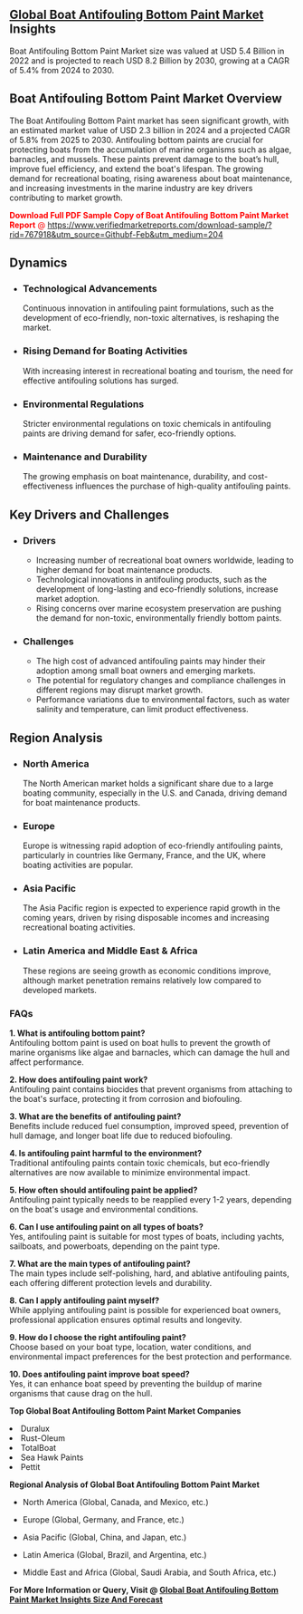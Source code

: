 <h2><a href="https://www.verifiedmarketreports.com/download-sample/?rid=767918&amp;utm_source=Githubf&amp;utm_medium=204" target="_blank">Global Boat Antifouling Bottom Paint Market</a> Insights</h2><p>Boat Antifouling Bottom Paint Market size was valued at USD 5.4 Billion in 2022 and is projected to reach USD 8.2 Billion by 2030, growing at a CAGR of 5.4% from 2024 to 2030.</p><p> <h2>Boat Antifouling Bottom Paint Market Overview</h2> <p>The Boat Antifouling Bottom Paint market has seen significant growth, with an estimated market value of USD 2.3 billion in 2024 and a projected CAGR of 5.8% from 2025 to 2030. Antifouling bottom paints are crucial for protecting boats from the accumulation of marine organisms such as algae, barnacles, and mussels. These paints prevent damage to the boat’s hull, improve fuel efficiency, and extend the boat's lifespan. The growing demand for recreational boating, rising awareness about boat maintenance, and increasing investments in the marine industry are key drivers contributing to market growth. <p><p><span class=""><span style="color: #ff0000;"><strong>Download Full PDF Sample Copy of Boat Antifouling Bottom Paint Market Report</strong> @ </span><a href="https://www.verifiedmarketreports.com/download-sample/?rid=767918&amp;utm_source=Githubf-Feb&amp;utm_medium=204" target="_blank">https://www.verifiedmarketreports.com/download-sample/?rid=767918&amp;utm_source=Githubf-Feb&amp;utm_medium=204</a></span></p></p> <h2>Dynamics</h2> <ul> <li><h3>Technological Advancements</h3> Continuous innovation in antifouling paint formulations, such as the development of eco-friendly, non-toxic alternatives, is reshaping the market.</li> <li><h3>Rising Demand for Boating Activities</h3> With increasing interest in recreational boating and tourism, the need for effective antifouling solutions has surged.</li> <li><h3>Environmental Regulations</h3> Stricter environmental regulations on toxic chemicals in antifouling paints are driving demand for safer, eco-friendly options.</li> <li><h3>Maintenance and Durability</h3> The growing emphasis on boat maintenance, durability, and cost-effectiveness influences the purchase of high-quality antifouling paints.</li> </ul> <h2>Key Drivers and Challenges</h2> <ul> <li><h3>Drivers</h3> <ul> <li>Increasing number of recreational boat owners worldwide, leading to higher demand for boat maintenance products.</li> <li>Technological innovations in antifouling products, such as the development of long-lasting and eco-friendly solutions, increase market adoption.</li> <li>Rising concerns over marine ecosystem preservation are pushing the demand for non-toxic, environmentally friendly bottom paints.</li> </ul> </li> <li><h3>Challenges</h3> <ul> <li>The high cost of advanced antifouling paints may hinder their adoption among small boat owners and emerging markets.</li> <li>The potential for regulatory changes and compliance challenges in different regions may disrupt market growth.</li> <li>Performance variations due to environmental factors, such as water salinity and temperature, can limit product effectiveness.</li> </ul> </li> </ul> <h2>Region Analysis</h2> <ul> <li><h3>North America</h3> The North American market holds a significant share due to a large boating community, especially in the U.S. and Canada, driving demand for boat maintenance products.</li> <li><h3>Europe</h3> Europe is witnessing rapid adoption of eco-friendly antifouling paints, particularly in countries like Germany, France, and the UK, where boating activities are popular.</li> <li><h3>Asia Pacific</h3> The Asia Pacific region is expected to experience rapid growth in the coming years, driven by rising disposable incomes and increasing recreational boating activities.</li> <li><h3>Latin America and Middle East & Africa</h3> These regions are seeing growth as economic conditions improve, although market penetration remains relatively low compared to developed markets.</li> </ul> <h3>FAQs</h3> <p><b>1. What is antifouling bottom paint?</b><br> Antifouling bottom paint is used on boat hulls to prevent the growth of marine organisms like algae and barnacles, which can damage the hull and affect performance.</p> <p><b>2. How does antifouling paint work?</b><br> Antifouling paint contains biocides that prevent organisms from attaching to the boat's surface, protecting it from corrosion and biofouling.</p> <p><b>3. What are the benefits of antifouling paint?</b><br> Benefits include reduced fuel consumption, improved speed, prevention of hull damage, and longer boat life due to reduced biofouling.</p> <p><b>4. Is antifouling paint harmful to the environment?</b><br> Traditional antifouling paints contain toxic chemicals, but eco-friendly alternatives are now available to minimize environmental impact.</p> <p><b>5. How often should antifouling paint be applied?</b><br> Antifouling paint typically needs to be reapplied every 1-2 years, depending on the boat's usage and environmental conditions.</p> <p><b>6. Can I use antifouling paint on all types of boats?</b><br> Yes, antifouling paint is suitable for most types of boats, including yachts, sailboats, and powerboats, depending on the paint type.</p> <p><b>7. What are the main types of antifouling paint?</b><br> The main types include self-polishing, hard, and ablative antifouling paints, each offering different protection levels and durability.</p> <p><b>8. Can I apply antifouling paint myself?</b><br> While applying antifouling paint is possible for experienced boat owners, professional application ensures optimal results and longevity.</p> <p><b>9. How do I choose the right antifouling paint?</b><br> Choose based on your boat type, location, water conditions, and environmental impact preferences for the best protection and performance.</p> <p><b>10. Does antifouling paint improve boat speed?</b><br> Yes, it can enhance boat speed by preventing the buildup of marine organisms that cause drag on the hull.</p> </p><p><strong>Top Global Boat Antifouling Bottom Paint Market Companies</strong></p><div data-test-id=""><p><li>Duralux</li><li> Rust-Oleum</li><li> TotalBoat</li><li> Sea Hawk Paints</li><li> Pettit</li></p><div><strong>Regional Analysis of&nbsp;Global Boat Antifouling Bottom Paint Market</strong></div><ul><li dir="ltr"><p dir="ltr">North America&nbsp;(Global, Canada, and Mexico, etc.)</p></li><li dir="ltr"><p dir="ltr">Europe (Global, Germany, and France, etc.)</p></li><li dir="ltr"><p dir="ltr">Asia Pacific&nbsp;(Global, China, and Japan, etc.)</p></li><li dir="ltr"><p dir="ltr">Latin America&nbsp;(Global, Brazil, and Argentina, etc.)</p></li><li dir="ltr">Middle East and Africa&nbsp;(Global, Saudi Arabia, and South Africa, etc.)</li></ul><p><strong>For More Information or Query, Visit @&nbsp;</strong><strong><a href="https://www.verifiedmarketreports.com/product/boat-antifouling-bottom-paint-market/?utm_source=Githubf&amp;utm_medium=204" target="_blank">Global Boat Antifouling Bottom Paint Market Insights Size And Forecast</a></strong></p></div>
